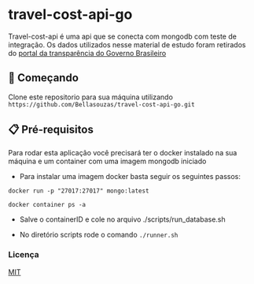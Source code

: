 # travel-cost-api-go

Travel-cost-api é uma api que se conecta com mongodb com teste de integração.
Os dados utilizados nesse material de estudo foram retirados do [portal da transparência do Governo Brasileiro](http://www.portaltransparencia.gov.br/viagens/consulta?ordenarPor=de&direcao=desc)

## 🚀 Começando

Clone este repositorio para sua máquina utilizando ```https://github.com/Bellasouzas/travel-cost-api-go.git``` 



## 📋 Pré-requisitos


Para rodar esta aplicação você precisará ter o docker instalado na sua máquina e um container com uma imagem mongodb iniciado

* Para instalar uma imagem docker basta seguir os seguintes passos:

```docker run -p "27017:27017" mongo:latest```

```docker container ps -a```

* Salve o containerID e cole no arquivo ./scripts/run_database.sh

* No diretório scripts rode o comando ```./runner.sh```


### Licença
[MIT](https://choosealicense.com/licenses/mit/)